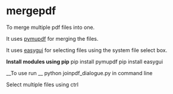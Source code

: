 # mergepdf
To merge multiple pdf files into one. 

It uses [pymupdf](https://github.com/pymupdf/PyMuPDF) for merging the files.

It uses [easygui](https://pypi.org/project/easygui/) for selecting files using the system file select box.

__Install modules using pip__
pip install pymupdf
pip install easygui

__To use run __
python joinpdf_dialogue.py in command line


Select multiple files using ctrl

